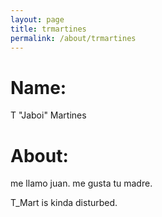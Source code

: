 ```yaml
---
layout: page
title: trmartines
permalink: /about/trmartines
---
```

<h1>Name:</h1>
<p>T "Jaboi" Martines</p>
<h1>About:</h1>
<p>me llamo juan. me gusta tu madre.</p>

T_Mart is kinda disturbed.
